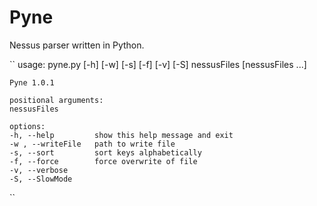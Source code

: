 # Pyne

Nessus parser written in Python.

``
    usage: pyne.py [-h] [-w] [-s] [-f] [-v] [-S] nessusFiles [nessusFiles ...]

    Pyne 1.0.1

    positional arguments:
    nessusFiles

    options:
    -h, --help         show this help message and exit
    -w , --writeFile   path to write file
    -s, --sort         sort keys alphabetically
    -f, --force        force overwrite of file
    -v, --verbose
    -S, --SlowMode
``
